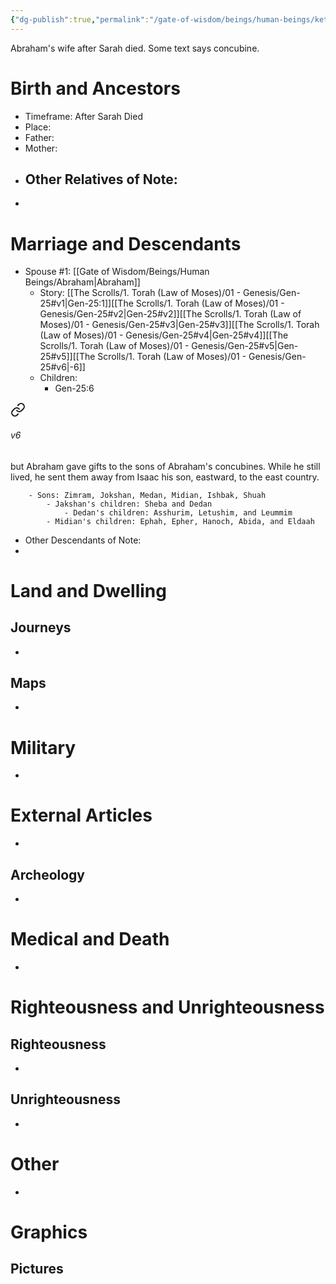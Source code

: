 ```yaml
---
{"dg-publish":true,"permalink":"/gate-of-wisdom/beings/human-beings/keturah/","tags":["#GateWisdom","#Being","#HumanBeing"]}
---
```


Abraham's wife after Sarah died. Some text says concubine.
# Birth and Ancestors
- Timeframe: After Sarah Died
- Place:
- Father:
- Mother:
- Other Relatives of Note:
	- 
-  

# Marriage and Descendants
- Spouse #1: [[Gate of Wisdom/Beings/Human Beings/Abraham\|Abraham]]
	- Story: [[The Scrolls/1. Torah (Law of Moses)/01 - Genesis/Gen-25#v1\|Gen-25:1]][[The Scrolls/1. Torah (Law of Moses)/01 - Genesis/Gen-25#v2\|Gen-25#v2]][[The Scrolls/1. Torah (Law of Moses)/01 - Genesis/Gen-25#v3\|Gen-25#v3]][[The Scrolls/1. Torah (Law of Moses)/01 - Genesis/Gen-25#v4\|Gen-25#v4]][[The Scrolls/1. Torah (Law of Moses)/01 - Genesis/Gen-25#v5\|Gen-25#v5]][[The Scrolls/1. Torah (Law of Moses)/01 - Genesis/Gen-25#v6\|-6]]
	- Children: 
		- Gen-25:6 
<div class="transclusion internal-embed is-loaded"><a class="markdown-embed-link" href="/the-scrolls/1-torah-law-of-moses/01-genesis/gen-25/#v6" aria-label="Open link"><svg xmlns="http://www.w3.org/2000/svg" width="24" height="24" viewBox="0 0 24 24" fill="none" stroke="currentColor" stroke-width="2" stroke-linecap="round" stroke-linejoin="round" class="svg-icon lucide-link"><path d="M10 13a5 5 0 0 0 7.54.54l3-3a5 5 0 0 0-7.07-7.07l-1.72 1.71"></path><path d="M14 11a5 5 0 0 0-7.54-.54l-3 3a5 5 0 0 0 7.07 7.07l1.71-1.71"></path></svg></a><div class="markdown-embed">



###### v6 
but Abraham gave gifts to the sons of Abraham's concubines. While he still lived, he sent them away from Isaac his son, eastward, to the east country. 


</div></div>

		- Sons: Zimram, Jokshan, Medan, Midian, Ishbak, Shuah
			- Jakshan's children: Sheba and Dedan
				- Dedan's children: Asshurim, Letushim, and Leummim
			- Midian's children: Ephah, Epher, Hanoch, Abida, and Eldaah
- Other Descendants of Note:
-  

# Land and Dwelling
## Journeys
- 

## Maps
- 

# Military
- 

# External Articles
- 

## Archeology
- 

# Medical and Death
- 

# Righteousness and Unrighteousness
## Righteousness
- 

## Unrighteousness
- 

# Other
- 


# Graphics
## Pictures




